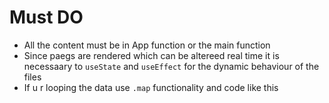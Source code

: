 # Must DO
- All the content must be in App function or the main function
- Since paegs are rendered which can be altereed real time it is necessaary to `useState` and `useEffect` for the dynamic behaviour of the files
- If u r looping the data use `.map` functionality and code like this